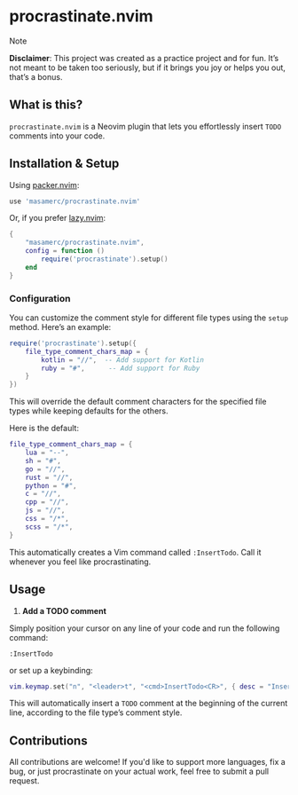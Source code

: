 # procrastinate.nvim

> [!Note]
> **Disclaimer**: This project was created as a practice project and for fun. It’s not meant to be taken too seriously, but if it brings you joy or helps you out, that’s a bonus.

## What is this?

`procrastinate.nvim` is a Neovim plugin that lets you effortlessly insert `TODO` comments into your code.

## Installation & Setup

Using [packer.nvim](https://github.com/wbthomason/packer.nvim):
```lua
use 'masamerc/procrastinate.nvim'
```

Or, if you prefer [lazy.nvim](https://github.com/folke/lazy.nvim):
```lua
{
    "masamerc/procrastinate.nvim",
    config = function ()
        require('procrastinate').setup()
    end
}
```

### Configuration

You can customize the comment style for different file types using the `setup` method. Here’s an example:

```lua
require('procrastinate').setup({
    file_type_comment_chars_map = {
        kotlin = "//",  -- Add support for Kotlin
        ruby = "#",      -- Add support for Ruby
    }
})
```

This will override the default comment characters for the specified file types while keeping defaults for the others.

Here is the default:
```lua
file_type_comment_chars_map = {
    lua = "--",
    sh = "#",
    go = "//",
    rust = "//",
    python = "#",
    c = "//",
    cpp = "//",
    js = "//",
    css = "/*",
    scss = "/*",
}
```

This automatically creates a Vim command called `:InsertTodo`. Call it whenever you feel like procrastinating.

## Usage

1. **Add a TODO comment**

Simply position your cursor on any line of your code and run the following command:
```vim
:InsertTodo
```
or set up a keybinding:
```lua
vim.keymap.set("n", "<leader>t", "<cmd>InsertTodo<CR>", { desc = "Insert todo" })
```

This will automatically insert a `TODO` comment at the beginning of the current line, according to the file type’s comment style.

## Contributions

All contributions are welcome! If you'd like to support more languages, fix a bug, or just procrastinate on your actual work, feel free to submit a pull request.

